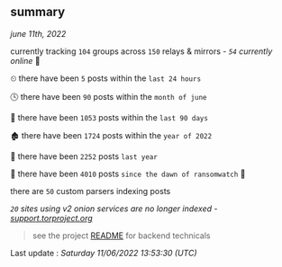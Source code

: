 
## summary
_june 11th, 2022_

currently tracking `104` groups across `150` relays & mirrors - _`54` currently online_ 📡

⏲ there have been `5` posts within the `last 24 hours`

🕓 there have been `90` posts within the `month of june`

📅 there have been `1053` posts within the `last 90 days`

🏚 there have been `1724` posts within the `year of 2022`

🚀 there have been `2252` posts `last year`

🦕 there have been `4010` posts `since the dawn of ransomwatch` 🐣

there are `50` custom parsers indexing posts

_`20` sites using v2 onion services are no longer indexed - [support.torproject.org](https://support.torproject.org/onionservices/v2-deprecation/)_

> see the project [README](https://github.com/jmousqueton/ransomwatch#readme) for backend technicals



Last update : _Saturday 11/06/2022 13:53:30 (UTC)_

